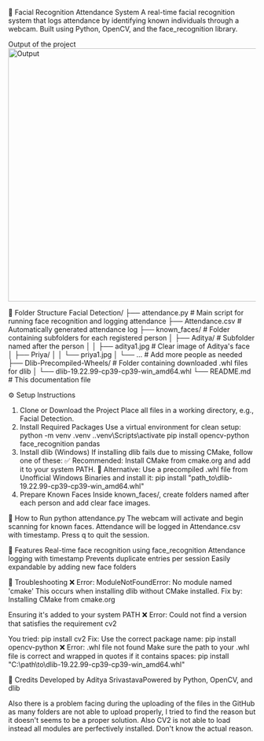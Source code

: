 📘 Facial Recognition Attendance System
A real-time facial recognition system that logs attendance by identifying known individuals through a webcam. Built using Python, OpenCV, and the face_recognition library.

Output of the project 
<img width="636" height="514" alt="Output" src="https://github.com/user-attachments/assets/f9e024f6-2b7d-4476-9c32-edf95f093b8f" />

📁 Folder Structure
Facial Detection/
├── attendance.py                  # Main script for running face recognition and logging attendance
├── Attendance.csv                 # Automatically generated attendance log
├── known_faces/                  # Folder containing subfolders for each registered person
│   ├── Aditya/                   # Subfolder named after the person
│   │   ├── aditya1.jpg           # Clear image of Aditya's face
│   ├── Priya/
│   │   └── priya1.jpg
│   └── ...                       # Add more people as needed
├── Dlib-Precompiled-Wheels/     # Folder containing downloaded .whl files for dlib
│   └── dlib-19.22.99-cp39-cp39-win_amd64.whl
└── README.md                     # This documentation file

⚙️ Setup Instructions
1. Clone or Download the Project
Place all files in a working directory, e.g., Facial Detection.
2. Install Required Packages
Use a virtual environment for clean setup:
python -m venv .venv
.\.venv\Scripts\activate
pip install opencv-python face_recognition pandas
3. Install dlib (Windows)
If installing dlib fails due to missing CMake, follow one of these:
✅ Recommended: Install CMake from cmake.org and add it to your system PATH.
🧪 Alternative: Use a precompiled .whl file from Unofficial Windows Binaries and install it:
pip install "path_to\dlib-19.22.99-cp39-cp39-win_amd64.whl"
4. Prepare Known Faces
Inside known_faces/, create folders named after each person and add clear face images.

🚀 How to Run
python attendance.py
The webcam will activate and begin scanning for known faces.
Attendance will be logged in Attendance.csv with timestamp.
Press q to quit the session.

🧠 Features
Real-time face recognition using face_recognition
Attendance logging with timestamp
Prevents duplicate entries per session
Easily expandable by adding new face folders

🧯 Troubleshooting
❌ Error: ModuleNotFoundError: No module named 'cmake'
This occurs when installing dlib without CMake installed. Fix by:
Installing CMake from cmake.org

Ensuring it's added to your system PATH
❌ Error: Could not find a version that satisfies the requirement cv2

You tried:
pip install cv2
Fix: Use the correct package name:
pip install opencv-python
❌ Error: .whl file not found
Make sure the path to your .whl file is correct and wrapped in quotes if it contains spaces:
pip install "C:\path\to\dlib-19.22.99-cp39-cp39-win_amd64.whl"

🙌 Credits
Developed by Aditya SrivastavaPowered by Python, OpenCV, and dlib

Also there is a problem facing during the uploading of the files in the GitHub as many folders are not able to upload properly, I tried to find the reason but it doesn't seems to be a proper solution. 
Also CV2 is not able to load instead all modules are perfectively installed. 
Don't know the actual reason. 
